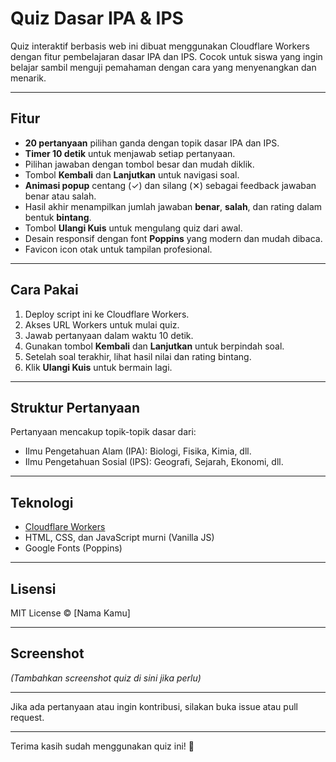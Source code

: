 # Quiz Dasar IPA & IPS

Quiz interaktif berbasis web ini dibuat menggunakan Cloudflare Workers dengan fitur pembelajaran dasar IPA dan IPS. Cocok untuk siswa yang ingin belajar sambil menguji pemahaman dengan cara yang menyenangkan dan menarik.

---

## Fitur

- **20 pertanyaan** pilihan ganda dengan topik dasar IPA dan IPS.
- **Timer 10 detik** untuk menjawab setiap pertanyaan.
- Pilihan jawaban dengan tombol besar dan mudah diklik.
- Tombol **Kembali** dan **Lanjutkan** untuk navigasi soal.
- **Animasi popup** centang (✓) dan silang (✕) sebagai feedback jawaban benar atau salah.
- Hasil akhir menampilkan jumlah jawaban **benar**, **salah**, dan rating dalam bentuk **bintang**.
- Tombol **Ulangi Kuis** untuk mengulang quiz dari awal.
- Desain responsif dengan font **Poppins** yang modern dan mudah dibaca.
- Favicon icon otak untuk tampilan profesional.

---

## Cara Pakai

1. Deploy script ini ke Cloudflare Workers.
2. Akses URL Workers untuk mulai quiz.
3. Jawab pertanyaan dalam waktu 10 detik.
4. Gunakan tombol **Kembali** dan **Lanjutkan** untuk berpindah soal.
5. Setelah soal terakhir, lihat hasil nilai dan rating bintang.
6. Klik **Ulangi Kuis** untuk bermain lagi.

---

## Struktur Pertanyaan

Pertanyaan mencakup topik-topik dasar dari:

- Ilmu Pengetahuan Alam (IPA): Biologi, Fisika, Kimia, dll.
- Ilmu Pengetahuan Sosial (IPS): Geografi, Sejarah, Ekonomi, dll.

---

## Teknologi

- [Cloudflare Workers](https://workers.cloudflare.com/)
- HTML, CSS, dan JavaScript murni (Vanilla JS)
- Google Fonts (Poppins)

---

## Lisensi

MIT License © [Nama Kamu]

---

## Screenshot

*(Tambahkan screenshot quiz di sini jika perlu)*

---

Jika ada pertanyaan atau ingin kontribusi, silakan buka issue atau pull request.

---

Terima kasih sudah menggunakan quiz ini! 🎉
